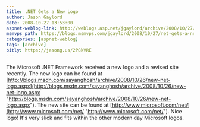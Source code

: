 ```yaml
---
title: .NET Gets a New Logo
author: Jason Gaylord
date: 2008-10-27 13:53:00
aspnet-weblog-link: http://weblogs.asp.net/jgaylord/archive/2008/10/27/net-gets-a-new-logo.aspx
msmvps_path: https://blogs.msmvps.com/jgaylord/2008/10/27/net-gets-a-new-logo/
categories: [aspnet-weblog]
tags: [archive]
bitly: https://jasong.us/2P8kVRE
---
```


The Microsoft .NET Framework received a new logo and a revised site recently. The new logo can be found at [http://blogs.msdn.com/sayanghosh/archive/2008/10/26/new-net-logo.aspx](http://blogs.msdn.com/sayanghosh/archive/2008/10/26/new-net-logo.aspx "http://blogs.msdn.com/sayanghosh/archive/2008/10/26/new-net-logo.aspx"). The new site can be found at [http://www.microsoft.com/net/](http://www.microsoft.com/net/ "http://www.microsoft.com/net/"). Nice logo! It's very slick and fits within the other modern day Microsoft logos.